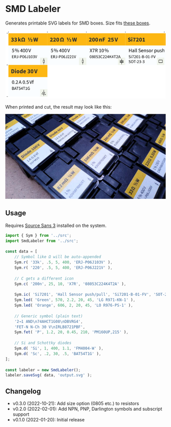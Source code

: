 # SMD Labeler

Generates printable SVG labels for SMD boxes. Size fits [these boxes][ww-esd1].

![](doc/sample-labels.png)

When printed and cut, the result may look like this:

![](doc/esd-boxes.jpg)

## Usage

Requires [Source Sans 3][ss3] installed on the system.

```ts
import { Sym } from '../src';
import SmdLabeler from '../src';

const data = [
    // Symbol like Ω will be auto-appended
    Sym.r( '33k', .5, 5, 400, 'ERJ-P06J103V' ),
    Sym.r( '220', .5, 5, 400, 'ERJ-P06J221V' ),
    
    // C gets a different icon
    Sym.c( '200n', 25, 10, 'X7R', '08053C224K4T2A' ),
    
    Sym.ic( 'Si7201', 'Hall Sensor push/pull', 'Si7201-B-01-FV', 'SOT-23-3' ),
    Sym.led( 'Green', 570, 2.2, 20, 45, 'LG R971-KN-1' ),
    Sym.led( 'Orange', 606, 2, 20, 45, 'LO R976-PS-1' ),
    
    // Generic symbol (plain text)
    '2→1 AND\n74AHCT1G08\nDBVRG4',
    'FET-N N-Ch 30 V\nIRLB8721PBF',
    Sym.fet( 'P', 1.2, 20, 0.45, 210, 'PM160UP,215' ),
    
    // Si and Schottky diodes
    Sym.d( 'Si', 1, 400, 1.1, 'FM4004-W' ),
    Sym.d( 'Sc', .2, 30, .5, 'BAT54T1G' ),
];

const labeler = new SmdLabeler();
labeler.saveSvg( data, 'output.svg' );
```

## Changelog

* v0.3.0 (2022-10-21): Add size option (0805 etc.) to resistors
* v0.2.0 (2022-02-01): Add NPN, PNP, Darlington symbols and subscript support
* v0.1.0 (2022-01-20): Initial release

[ww-esd1]: https://www.reichelt.com/ch/de/esd-smd-klappbox-16-x-12-x-15-mm-deckel-schwarz-esd-box-1-sw-sw-p60405.html
[ss3]: https://github.com/adobe-fonts/source-sans
